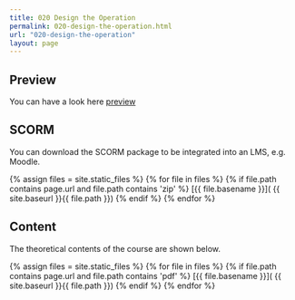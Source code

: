 ```yaml
---
title: 020 Design the Operation
permalink: 020-design-the-operation.html
url: "020-design-the-operation"
layout: page
---
```


## Preview
You can have a look here
[preview]( 000-operation-management/020-design-the-operation/preview/index.html )

## SCORM
You can download the SCORM package to be integrated into an LMS, e.g. Moodle.

{% assign files = site.static_files  %}
{% for file in files   %}
{% if file.path contains page.url and file.path contains  'zip' %}
[{{ file.basename }}]( {{  site.baseurl }}{{ file.path }})
{% endif %}
{% endfor %}


## Content
The theoretical contents of the course are shown below.

{% assign files = site.static_files  %}
{% for file in files   %}
{% if file.path contains page.url and file.path contains  'pdf' %}
[{{ file.basename }}]( {{  site.baseurl }}{{ file.path }})
{% endif %}
{% endfor %}

